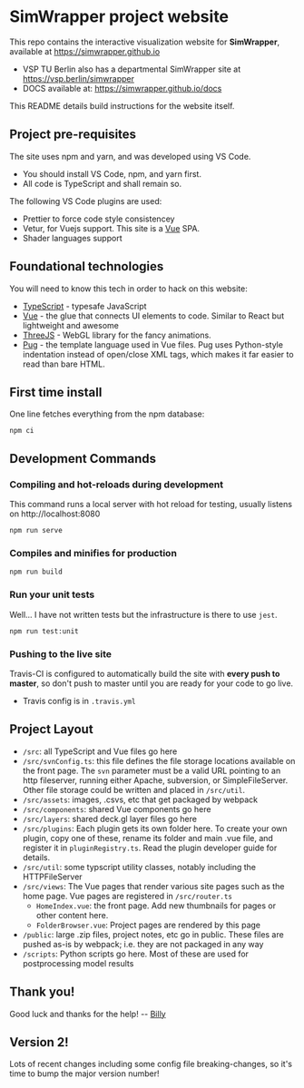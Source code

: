 # SimWrapper project website

This repo contains the interactive visualization website for **SimWrapper**, available at https://simwrapper.github.io

- VSP TU Berlin also has a departmental SimWrapper site at <https://vsp.berlin/simwrapper>
- DOCS available at: https://simwrapper.github.io/docs

This README details build instructions for the website itself.

## Project pre-requisites

The site uses npm and yarn, and was developed using VS Code.

- You should install VS Code, npm, and yarn first.
- All code is TypeScript and shall remain so.

The following VS Code plugins are used:

- Prettier to force code style consistencey
- Vetur, for Vuejs support. This site is a [Vue](https://vuejs.org) SPA.
- Shader languages support

## Foundational technologies

You will need to know this tech in order to hack on this website:

- [TypeScript](https://typescriptlang.org) - typesafe JavaScript
- [Vue](https://vuejs.org) - the glue that connects UI elements to code. Similar to React but lightweight and awesome
- [ThreeJS](https://threejs.org) - WebGL library for the fancy animations.
- [Pug](https://pugjs.org) - the template language used in Vue files. Pug uses Python-style indentation instead of open/close XML tags, which makes it far easier to read than bare HTML.

## First time install

One line fetches everything from the npm database:

```
npm ci
```

## Development Commands

### Compiling and hot-reloads during development

This command runs a local server with hot reload for testing, usually listens on http://localhost:8080

```
npm run serve
```

### Compiles and minifies for production

```
npm run build
```

### Run your unit tests

Well... I have not written tests but the infrastructure is there to use `jest`.

```
npm run test:unit
```

### Pushing to the live site

Travis-CI is configured to automatically build the site with **every push to master**, so don't push to master until you are ready for your code to go live.

- Travis config is in `.travis.yml`

## Project Layout

- `/src`: all TypeScript and Vue files go here
- `/src/svnConfig.ts`: this file defines the file storage locations available on the front page. The `svn` parameter must be a valid URL pointing to an http fileserver, running either Apache, subversion, or SimpleFileServer. Other file storage could be written and placed in `/src/util`.
- `/src/assets`: images, .csvs, etc that get packaged by webpack
- `/src/components`: shared Vue components go here
- `/src/layers`: shared deck.gl layer files go here
- `/src/plugins`: Each plugin gets its own folder here. To create your own plugin, copy one of these, rename its folder and main .vue file, and register it in `pluginRegistry.ts`. Read the plugin developer guide for details.
- `/src/util`: some typscript utility classes, notably including the HTTPFileServer
- `/src/views`: The Vue pages that render various site pages such as the home page. Vue pages are registered in `/src/router.ts`
  - `HomeIndex.vue`: the front page. Add new thumbnails for pages or other content here.
  - `FolderBrowser.vue`: Project pages are rendered by this page
- `/public`: large .zip files, project notes, etc go in public. These files are pushed as-is by webpack; i.e. they are not packaged in any way
- `/scripts`: Python scripts go here. Most of these are used for postprocessing model results

## Thank you!

Good luck and thanks for the help! -- [Billy](https://github.com/billyc)

## Version 2!

Lots of recent changes including some config file breaking-changes, so it's time to bump the major version number!
